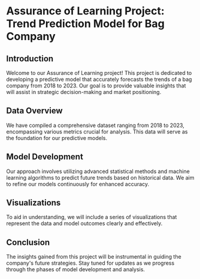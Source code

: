 # Assurance of Learning Project: Trend Prediction Model for Bag Company

## Introduction
Welcome to our Assurance of Learning project! This project is dedicated to developing a predictive model that accurately forecasts the trends of a bag company from 2018 to 2023. Our goal is to provide valuable insights that will assist in strategic decision-making and market positioning.

## Data Overview
We have compiled a comprehensive dataset ranging from 2018 to 2023, encompassing various metrics crucial for analysis. This data will serve as the foundation for our predictive models.

## Model Development
Our approach involves utilizing advanced statistical methods and machine learning algorithms to predict future trends based on historical data. We aim to refine our models continuously for enhanced accuracy.

## Visualizations
To aid in understanding, we will include a series of visualizations that represent the data and model outcomes clearly and effectively.

## Conclusion
The insights gained from this project will be instrumental in guiding the company's future strategies. Stay tuned for updates as we progress through the phases of model development and analysis.